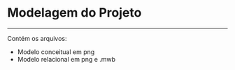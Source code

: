# Modelagem do Projeto

---
Contém os arquivos:
* Modelo conceitual em png
* Modelo relacional em png e .mwb
